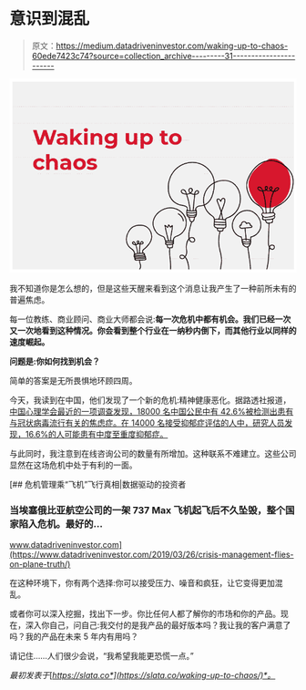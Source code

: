 # 意识到混乱

> 原文：<https://medium.datadriveninvestor.com/waking-up-to-chaos-60ede7423c74?source=collection_archive---------31----------------------->

![](img/3893bb115e351bfa2a7a2c82ed77239c.png)

我不知道你是怎么想的，但是这些天醒来看到这个消息让我产生了一种前所未有的普遍焦虑。

每一位教练、商业顾问、商业大师都会说:**每一次危机中都有机会。我们已经一次又一次地看到这种情况。你会看到整个行业在一纳秒内倒下，而其他行业以同样的速度崛起。**

**问题是:你如何找到机会？**

简单的答案是无所畏惧地环顾四周。

今天，我读到在中国，他们发现了一个新的危机:精神健康恶化。据路透社报道，[中国心理学会最近的一项调查发现，18000 名中国公民中有 42.6%被检测出患有与冠状病毒流行有关的焦虑症。在 14000 名接受抑郁症评估的人中，研究人员发现，16.6%的人可能患有中度至重度抑郁症。](https://www.reuters.com/article/us-china-health-mental/chinese-public-dial-in-for-support-as-coronavirus-takes-mental-toll-idUSKBN2070H2)

与此同时，我注意到在线咨询公司的数量有所增加。这种联系不难建立。这些公司显然在这场危机中处于有利的一面。

[](https://www.datadriveninvestor.com/2019/03/26/crisis-management-flies-on-plane-truth/) [## 危机管理乘“飞机”飞行真相|数据驱动的投资者

### 当埃塞俄比亚航空公司的一架 737 Max 飞机起飞后不久坠毁，整个国家陷入危机。最好的…

www.datadriveninvestor.com](https://www.datadriveninvestor.com/2019/03/26/crisis-management-flies-on-plane-truth/) 

在这种环境下，你有两个选择:你可以接受压力、噪音和疯狂，让它变得更加混乱。

或者你可以深入挖掘，找出下一步。你比任何人都了解你的市场和你的产品。现在，深入你自己，问自己:我交付的是我产品的最好版本吗？我让我的客户满意了吗？我的产品在未来 5 年内有用吗？

请记住……人们很少会说，“我希望我能更恐慌一点。”

*最初发表于*[*https://slata.co*](https://slata.co/waking-up-to-chaos/)*。*